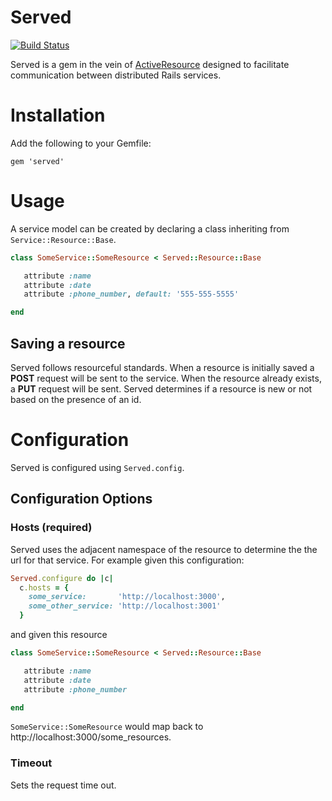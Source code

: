# Served
[![Build Status](https://travis-ci.org/optoro/served.svg)](https://travis-ci.org/optoro/served)

Served is a gem in the vein of [ActiveResource](https://github.com/rails/activeresource) designed to facilitate
communication between distributed Rails services.

# Installation

Add the following to your Gemfile:

```gem 'served'```


# Usage
A service model can be created by declaring a class inheriting from ```Service::Resource::Base```.

```ruby
class SomeService::SomeResource < Served::Resource::Base

   attribute :name
   attribute :date
   attribute :phone_number, default: '555-555-5555'

end
```

## Saving a resource
Served follows resourceful standards. When a resource is initially saved a **POST** request will be sent
to the service. When the resource already exists, a **PUT** request will be sent. Served determines if
a resource is new or not based on the presence of an id.

# Configuration

Served is configured using ```Served.config```.

## Configuration Options

### Hosts (required)

Served uses the adjacent namespace of the resource to determine the the url for that service. For example given this
configuration:

```ruby
Served.configure do |c|
  c.hosts = {
    some_service:       'http://localhost:3000',
    some_other_service: 'http://localhost:3001'
  }
```

and given this resource

```ruby
class SomeService::SomeResource < Served::Resource::Base

   attribute :name
   attribute :date
   attribute :phone_number

end
```

```SomeService::SomeResource``` would map back to http://localhost:3000/some_resources.

### Timeout

Sets the request time out.